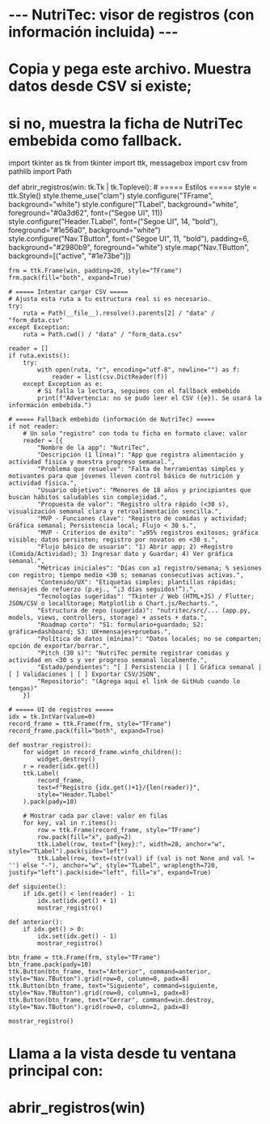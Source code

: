 # --- NutriTec: visor de registros (con información incluida) ---
# Copia y pega este archivo. Muestra datos desde CSV si existe;
# si no, muestra la ficha de NutriTec embebida como fallback.

import tkinter as tk
from tkinter import ttk, messagebox
import csv
from pathlib import Path

def abrir_registros(win: tk.Tk | tk.Toplevel):
    # ===== Estilos =====
    style = ttk.Style()
    style.theme_use("clam")
    style.configure("TFrame", background="white")
    style.configure("TLabel", background="white", foreground="#0a3d62", font=("Segoe UI", 11))
    style.configure("Header.TLabel", font=("Segoe UI", 14, "bold"), foreground="#1e56a0", background="white")
    style.configure("Nav.TButton", font=("Segoe UI", 11, "bold"), padding=6, background="#2980b9", foreground="white")
    style.map("Nav.TButton", background=[("active", "#1e73be")])

    frm = ttk.Frame(win, padding=20, style="TFrame")
    frm.pack(fill="both", expand=True)

    # ===== Intentar cargar CSV =====
    # Ajusta esta ruta a tu estructura real si es necesario.
    try:
        ruta = Path(__file__).resolve().parents[2] / "data" / "form_data.csv"
    except Exception:
        ruta = Path.cwd() / "data" / "form_data.csv"

    reader = []
    if ruta.exists():
        try:
            with open(ruta, "r", encoding="utf-8", newline="") as f:
                reader = list(csv.DictReader(f))
        except Exception as e:
            # Si falla la lectura, seguimos con el fallback embebido
            print(f"Advertencia: no se pudo leer el CSV ({e}). Se usará la información embebida.")

    # ===== Fallback embebido (información de NutriTec) =====
    if not reader:
        # Un solo "registro" con toda tu ficha en formato clave: valor
        reader = [{
            "Nombre de la app": "NutriTec",
            "Descripción (1 línea)": "App que registra alimentación y actividad física y muestra progreso semanal.",
            "Problema que resuelve": "Falta de herramientas simples y motivantes para que jóvenes lleven control básico de nutrición y actividad física.",
            "Usuario objetivo": "Menores de 18 años y principiantes que buscan hábitos saludables sin complejidad.",
            "Propuesta de valor": "Registro ultra rápido (<30 s), visualización semanal clara y retroalimentación sencilla.",
            "MVP - Funciones clave": "Registro de comidas y actividad; Gráfica semanal; Persistencia local; Flujo < 30 s.",
            "MVP - Criterios de éxito": "≥95% registros exitosos; gráfica visible; datos persisten; registro por novatos en <30 s.",
            "Flujo básico de usuario": "1) Abrir app; 2) +Registro (Comida/Actividad); 3) Ingresar dato y Guardar; 4) Ver gráfica semanal.",
            "Métricas iniciales": "Días con ≥1 registro/semana; % sesiones con registro; tiempo medio <30 s; semanas consecutivas activas.",
            "Contenido/UX": "Etiquetas simples; plantillas rápidas; mensajes de refuerzo (p.ej., “¡3 días seguidos!”).",
            "Tecnologías sugeridas": "Tkinter / Web (HTML+JS) / Flutter; JSON/CSV o localStorage; Matplotlib o Chart.js/Recharts.",
            "Estructura de repo (sugerida)": "nutritec/src/... (app.py, models, views, controllers, storage) + assets + data.",
            "Roadmap corto": "S1: formulario+guardado; S2: gráfica+dashboard; S3: UX+mensajes+pruebas.",
            "Política de datos (mínima)": "Datos locales; no se comparten; opción de exportar/borrar.",
            "Pitch (30 s)": "NutriTec permite registrar comidas y actividad en <30 s y ver progreso semanal localmente.",
            "Estado/pendientes": "[ ] Persistencia | [ ] Gráfica semanal | [ ] Validaciones | [ ] Exportar CSV/JSON",
            "Repositorio": "(Agrega aquí el link de GitHub cuando lo tengas)"
        }]

    # ===== UI de registros =====
    idx = tk.IntVar(value=0)
    record_frame = ttk.Frame(frm, style="TFrame")
    record_frame.pack(fill="both", expand=True)

    def mostrar_registro():
        for widget in record_frame.winfo_children():
            widget.destroy()
        r = reader[idx.get()]
        ttk.Label(
            record_frame,
            text=f"Registro {idx.get()+1}/{len(reader)}",
            style="Header.TLabel"
        ).pack(pady=10)

        # Mostrar cada par clave: valor en filas
        for key, val in r.items():
            row = ttk.Frame(record_frame, style="TFrame")
            row.pack(fill="x", pady=2)
            ttk.Label(row, text=f"{key}:", width=28, anchor="w", style="TLabel").pack(side="left")
            ttk.Label(row, text=(str(val) if (val is not None and val != '') else "-"), anchor="w", style="TLabel", wraplength=720, justify="left").pack(side="left", fill="x", expand=True)

    def siguiente():
        if idx.get() < len(reader) - 1:
            idx.set(idx.get() + 1)
            mostrar_registro()

    def anterior():
        if idx.get() > 0:
            idx.set(idx.get() - 1)
            mostrar_registro()

    btn_frame = ttk.Frame(frm, style="TFrame")
    btn_frame.pack(pady=10)
    ttk.Button(btn_frame, text="Anterior", command=anterior, style="Nav.TButton").grid(row=0, column=0, padx=8)
    ttk.Button(btn_frame, text="Siguiente", command=siguiente, style="Nav.TButton").grid(row=0, column=1, padx=8)
    ttk.Button(btn_frame, text="Cerrar", command=win.destroy, style="Nav.TButton").grid(row=0, column=2, padx=8)

    mostrar_registro()

# Llama a la vista desde tu ventana principal con:
# abrir_registros(win)
